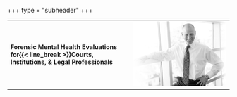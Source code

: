 +++
type = "subheader"
+++

|                                                                      |                                                    |
|----------------------------------------------------------------------|----------------------------------------------------|
| **Forensic Mental Health Evaluations for{{< line_break >}}Courts, Institutions, & Legal Professionals** | ![Evan Freedman](/images/evan-standing-narrow.jpg) |
